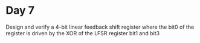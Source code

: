 # Day 7
Design and verify a 4-bit linear feedback shift register where the bit0 of the register is driven by the XOR of the LFSR register bit1 and bit3